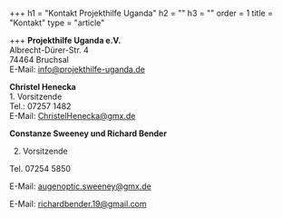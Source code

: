 +++
h1 = "Kontakt Projekthilfe Uganda"
h2 = ""
h3 = ""
order = 1
title = "Kontakt"
type = "article"

+++
**Projekthilfe Uganda e.V.**  
Albrecht-Dürer-Str. 4  
74464 Bruchsal  
E-Mail: [info@projekthilfe-uganda.de](mailto:info@projekthilfe-uganda.de?subject=Informationen&body=)

**Christel Henecka**  
1\. Vorsitzende  
Tel.: 07257 1482  
E-Mail: [ChristelHenecka@gmx.de](mailto:ChristelHenecka@gmx.de)

**Constanze Sweeney und Richard Bender**

2. Vorsitzende

Tel. 07254 5850

E-Mail: [augenoptic.sweeney@gmx.de](mailto:augenoptic.sweeney@gmx.de)

E-Mail: [richardbender.19@gmail.com](mailto:richardbender.19@gmail.com)